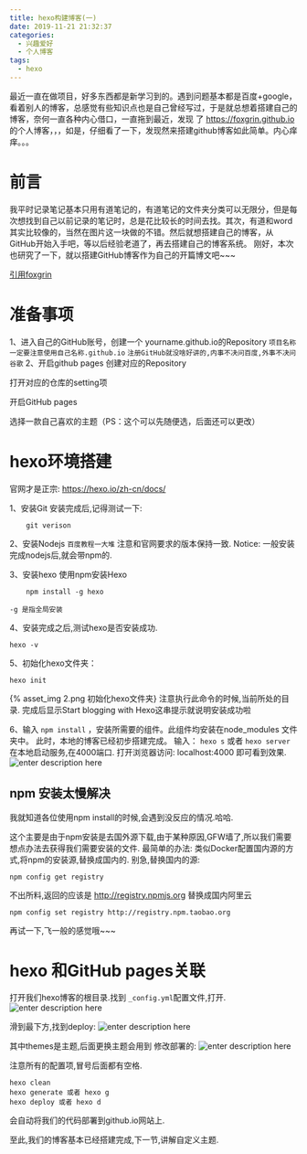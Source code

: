 ```yaml
---
title: hexo构建博客(一)
date: 2019-11-21 21:32:37
categories:
  - 兴趣爱好
  - 个人博客
tags:
  - hexo
---
```



最近一直在做项目，好多东西都是新学习到的。遇到问题基本都是百度+google，看着别人的博客，总感觉有些知识点也是自己曾经写过，于是就总想着搭建自己的博客，奈何一直各种内心借口，一直拖到最近，发现 了  https://foxgrin.github.io 的个人博客，，，如是，仔细看了一下，发现然来搭建github博客如此简单。内心痒痒。。。

# 前言

我平时记录笔记基本只用有道笔记的，有道笔记的文件夹分类可以无限分，但是每次想找到自己以前记录的笔记时，总是花比较长的时间去找。其次，有道和word其实比较像的，当然在图片这一块做的不错。然后就想搭建自己的博客，从GitHub开始入手吧，等以后经验老道了，再去搭建自己的博客系统。
刚好，本次也研究了一下，就以搭建GitHub博客作为自己的开篇博文吧~~~

[引用foxgrin](https://foxgrin.github.io/posts/29757/#hexo%E7%8E%AF%E5%A2%83%E6%90%AD%E5%BB%BA)

# 准备事项

1、进入自己的GitHub账号，创建一个 yourname.github.io的Repository 
`项目名称一定要注意使用自己名称.github.io`
`注册GitHub就没啥好讲的,内事不决问百度,外事不决问谷歌`
2、开启github pages
创建对应的Repository

打开对应的仓库的setting项

开启GitHub pages

选择一款自己喜欢的主题（PS：这个可以先随便选，后面还可以更改）


# hexo环境搭建
官网才是正宗:  https://hexo.io/zh-cn/docs/

1、安装Git
安装完成后,记得测试一下:
```
	git verison 
 ```

2、安装Nodejs
`百度教程一大堆`
注意和官网要求的版本保持一致.
Notice: 一般安装完成nodejs后,就会带npm的.

3、安装hexo
使用npm安装Hexo 
```
	npm install -g hexo
```
`-g 是指全局安装`

4、安装完成之后,测试hexo是否安装成功. 

```
hexo -v
```

5、初始化hexo文件夹：
```
hexo init 
```
{% asset_img 2.png 初始化hexo文件夹}
注意执行此命令的时候,当前所处的目录.
完成后显示Start blogging with Hexo这串提示就说明安装成功啦

6、输入 `npm install` ，安装所需要的组件。此组件均安装在node_modules 文件夹中。
此时，本地的博客已经初步搭建完成。 
输入： `hexo s` 或者 `hexo server` 在本地启动服务,在4000端口.
打开浏览器访问: localhost:4000 即可看到效果.
![enter description here](https://foxgrin.github.io/img/Hexo/20.png)



##  npm 安装太慢解决
我就知道各位使用npm install的时候,会遇到没反应的情况.哈哈.

这个主要是由于npm安装是去国外源下载,由于某种原因,GFW墙了,所以我们需要想点办法去获得我们需要安装的文件. 
最简单的办法: 类似Docker配置国内源的方式,将npm的安装源,替换成国内的. 别急,替换国内的源: 
```
npm config get registry
```
不出所料,返回的应该是 http://registry.npmjs.org
 替换成国内阿里云
```
npm config set registry http://registry.npm.taobao.org
```
再试一下,飞一般的感觉哦~~~


# hexo 和GitHub pages关联
打开我们hexo博客的根目录.找到 `_config.yml`配置文件,打开.
![enter description here](https://foxgrin.github.io/img/Hexo/16.png)

滑到最下方,找到deploy: 
![enter description here](https://foxgrin.github.io/img/Hexo/17.png)

其中themes是主题,后面更换主题会用到
修改部署的:
![enter description here](https://foxgrin.github.io/img/Hexo/18.png)

注意所有的配置项,冒号后面都有空格.

```
hexo clean 
hexo generate 或者 hexo g
hexo deploy 或者 hexo d
```
会自动将我们的代码部署到github.io网站上.


至此,我们的博客基本已经搭建完成,下一节,讲解自定义主题.
